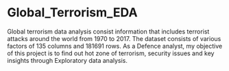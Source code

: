 # Global_Terrorism_EDA
Global terrorism data analysis consist information that includes terrorist attacks around the world from 1970 to 2017. The dataset consists of various factors of 135 columns and 181691 rows. As a Defence analyst, my objective of this project is to find out hot zone of terrorism, security issues and key insights through Exploratory data analysis.
